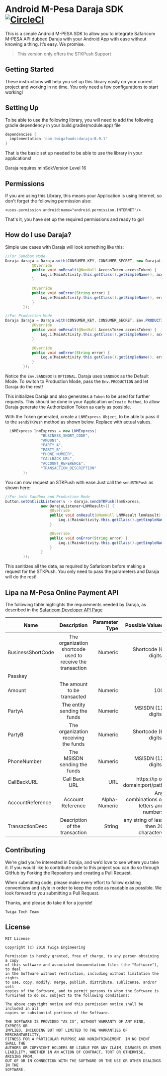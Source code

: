 # Android M-Pesa Daraja SDK [![CircleCI](https://circleci.com/gh/twigaeng/android-mpesa-sdk/tree/master.svg?style=shield)](https://circleci.com/gh/twigaeng/android-mpesa-sdk/tree/master)
This is a simple Android M-PESA SDK to allow you to integrate Safaricom M-PESA API dubbed Daraja with your Android App with ease without knowing a thing. It’s easy. We promise.

> This version only offers the STKPush Support

## Getting Started
These instructions will help you set up this library easily on your current project and working in no time. You only need a few configurations to start working!

## Setting Up
To be able to use the following library, you will need to add the following gradle dependency in your build.gradle(module:app) file

```gradle
dependencies {
  implementation 'com.twigafoods:daraja:0.0.1'
}
```

That is the basic set up needed to be able to use the library in your applications! 

Daraja requires minSdkVersion Level 16 

## Permissions
If you are using this Library, this means your Application is using Internet, so don't forget the following permission also:

```
<uses-permission android:name="android.permission.INTERNET"/>
```

That's it, you have set up the required permissions and ready to go!

## How do I use Daraja?

Simple use cases with Daraja will look something like this:

```java
//For Sandbox Mode
Daraja daraja = Daraja.with(CONSUMER_KEY, CONSUMER_SECRET, new DarajaListener<AccessToken>() {
            @Override
            public void onResult(@NonNull AccessToken accessToken) {
                Log.i(MainActivity.this.getClass().getSimpleName(), accessToken.getAccess_token());
            }

            @Override
            public void onError(String error) {
                Log.e(MainActivity.this.getClass().getSimpleName(), error);
            }
        });

//For Production Mode
Daraja daraja = Daraja.with(CONSUMER_KEY, CONSUMER_SECRET, Env.PRODUCTION, new DarajaListener<AccessToken>() {
            @Override
            public void onResult(@NonNull AccessToken accessToken) {
                Log.i(MainActivity.this.getClass().getSimpleName(), accessToken.getAccess_token());
            }

            @Override
            public void onError(String error) {
                Log.e(MainActivity.this.getClass().getSimpleName(), error);
            }
        });
```

Notice the `Env.SANDBOX` is `OPTIONAL`. Daraja uses `SANDBOX` as the Default Mode. To switch to Production Mode, pass the `Env.PRODUCTION` and let Daraja do the rest!

This initializes Daraja and also generates a `Token` to be used for further requests. This should be done in your Application `onCreate Method`, to allow Daraja generate the Authorization Token as early as possible.

With the Token generated, create a `LNMExpress Object`, to be able to pass it to the `sendSTKPush` method as shown below. Replace with actual values.

```java
  LNMExpress lnmExpress = new LNMExpress(
                "BUSINESS_SHORT_CODE",
                "AMOUNT",
                "PARTY_A",
                "PARTY_B",
                "PHONE_NUMBER",
                "CALLBACK_URL",
                "ACCOUNT_REFERENCE",
                "TRANSACTION_DESCRIPTION"
        );
```

You can now request an STKPush with ease.Just call the `sendSTKPush` as shown here:

```java
//For both Sandbox and Production Mode
button.setOnClickListener(v -> daraja.sendSTKPush(lnmExpress,
                new DarajaListener<LNMResult>() {
                    @Override
                    public void onResult(@NonNull LNMResult lnmResult) {
                        Log.i(MainActivity.this.getClass().getSimpleName(), lnmResult.ResponseDescription);
                    }

                    @Override
                    public void onError(String error) {
                        Log.i(MainActivity.this.getClass().getSimpleName(), error);
                    }
                }
        ));
```

This sanitizes all the data, as required by Safaricom before making a request for the STKPush. You only need to pass the parameters and Daraja will do the rest!

## Lipa na M-Pesa Online Payment API

The following table highlights the requirements needed by Daraja, as described in the [Safaricom Developer API Page](https://developer.safaricom.co.ke/lipa-na-m-pesa-online/apis/post/stkpush/v1/processrequest)

| Name                  | Description           | Parameter Type    | Possible Values |
| -------------         |:--------------------: | ----------------: | ---------------:|
| BusinessShortCode     | The organization shortcode used to receive the transaction        | Numeric             | Shortcode (6 digits)           |
| Passkey     |        |              |           |
| Amount     | The amount to be transacted      | Numeric             | 100           |
| PartyA     | The entity sending the funds        | Numeric             | MSISDN (12 digits)          |
| PartyB     | The organization receiving the funds        | Numeric             | Shortcode (6 digits)           |
| PhoneNumber     | The MSISDN sending the funds        | Numeric             | MSISDN (12 digits)          |
| CallBackURL     | Call Back URL        | URL             | https://ip or domain:port/path           |
| AccountReference     | Account Reference        | Alpha-Numeric	             | Any combinations of letters and numbers |
| TransactionDesc     | Description of the transaction        | String             | any string of less then 20 characters          |

## Contributing
We’re glad you’re interested in Daraja, and we’d love to see where you take it. If you would like to contribute code to this project you can do so through GitHub by Forking the Repository and creating a Pull Request.

When submitting code, please make every effort to follow existing conventions and style in order to keep the code as readable as possible. We look forward to you submitting a Pull Request.

Thanks, and please do take it for a joyride!

`Twiga Tech Team`

## License

```text
MIT License

Copyright (c) 2018 Twiga Engineering 

Permission is hereby granted, free of charge, to any person obtaining a copy
of this software and associated documentation files (the "Software"), to deal
in the Software without restriction, including without limitation the rights
to use, copy, modify, merge, publish, distribute, sublicense, and/or sell
copies of the Software, and to permit persons to whom the Software is
furnished to do so, subject to the following conditions:

The above copyright notice and this permission notice shall be included in all
copies or substantial portions of the Software.

THE SOFTWARE IS PROVIDED "AS IS", WITHOUT WARRANTY OF ANY KIND, EXPRESS OR
IMPLIED, INCLUDING BUT NOT LIMITED TO THE WARRANTIES OF MERCHANTABILITY,
FITNESS FOR A PARTICULAR PURPOSE AND NONINFRINGEMENT. IN NO EVENT SHALL THE
AUTHORS OR COPYRIGHT HOLDERS BE LIABLE FOR ANY CLAIM, DAMAGES OR OTHER
LIABILITY, WHETHER IN AN ACTION OF CONTRACT, TORT OR OTHERWISE, ARISING FROM,
OUT OF OR IN CONNECTION WITH THE SOFTWARE OR THE USE OR OTHER DEALINGS IN THE
SOFTWARE.
```